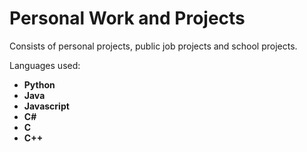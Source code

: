 # Personal Work and Projects

Consists of personal projects, public job projects and school projects.

Languages used:
* **Python**
* **Java**
* **Javascript**
* **C#**
* **C**
* **C++**
